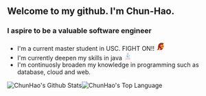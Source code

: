 ## Welcome to my github. I'm Chun-Hao.

### I aspire to be a valuable software engineer

* I'm a current master student in USC. FIGHT ON!! <img alt="trojan" src="https://github.com/ja841014/ja841014/blob/master/trojan.png" width="20">
* I'm currently deepen my skills in java<img alt="java" src="https://github.com/ja841014/ja841014/blob/master/java.png" width="25">
* I'm continuosly broaden my knowledge in programming such as database, cloud and web.
<img align="left" alt="ChunHao's Github Stats" src="https://github-readme-stats.vercel.app/api?username=ja841014&theme=dark&hide_border=true"/>
<!-- [![Anurag's github stats](https://github-readme-stats.vercel.app/api?username=ja841014&theme=dark&hide_border=true)](https://github.com/anuraghazra/github-readme-stats) -->

<img align="left" alt="ChunHao's Top Language" src="https://github-readme-stats.vercel.app/api/top-langs/?username=ja841014&layout=compact&hide=c%23,shaderlab&langs_count=6&theme=dark"/>

<!-- [![Top Langs](https://github-readme-stats.vercel.app/api/top-langs/?username=anuraghazra&layout=compact)](https://github.com/anuraghazra/github-readme-stats) -->


<!-- [![Top Langs](https://github-readme-stats.vercel.app/api/top-langs/?username=ja841014&layout=compact&hide=c#&langs_count=10)](https://github.com/anuraghazra/github-readme-stats) -->

